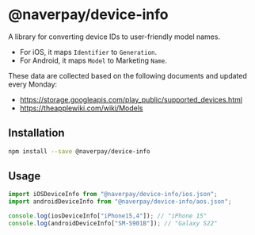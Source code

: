 # @naverpay/device-info

A library for converting device IDs to user-friendly model names.

- For iOS, it maps `Identifier` to `Generation`.
- For Android, it maps `Model` to Marketing `Name`.

These data are collected based on the following documents and updated every Monday:

- <https://storage.googleapis.com/play_public/supported_devices.html>
- <https://theapplewiki.com/wiki/Models>

## Installation

```bash
npm install --save @naverpay/device-info
```

## Usage

```javascript
import iOSDeviceInfo from "@naverpay/device-info/ios.json";
import androidDeviceInfo from "@naverpay/device-info/aos.json";

console.log(iosDeviceInfo["iPhone15,4"]); // "iPhone 15"
console.log(androidDeviceInfo["SM-S901B"]); // "Galaxy S22"
```
